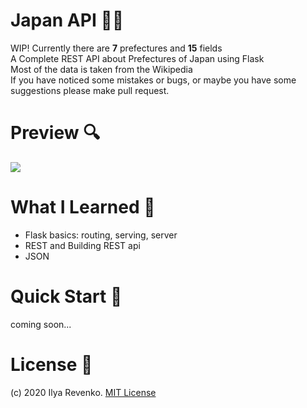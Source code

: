 # Japan API 🗾🎌
WIP! Currently there are <b>7</b> prefectures and <b>15</b> fields<br>
A Complete REST API about Prefectures of Japan using Flask<br>
Most of the data is taken from the Wikipedia<br>
If you have noticed some mistakes or bugs, or maybe you have some suggestions please make pull request.

# Preview 🔍
<img src="https://i.imgur.com/HOSzZKu.jpg">

# What I Learned 🧠
* Flask basics: routing, serving, server
* REST and Building REST api
* JSON

# Quick Start 🚀
coming soon...

# License 📑 
(c) 2020 Ilya Revenko. [MIT License](https://tldrlegal.com/license/mit-license)
